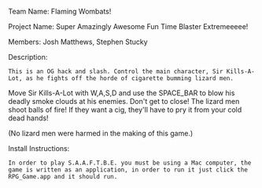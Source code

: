 Team Name: Flaming Wombats! 

Project Name: Super Amazingly Awesome Fun Time Blaster Extremeeeee! 

Members: Josh Matthews, Stephen Stucky

Description:

	This is an OG hack and slash. Control the main character, Sir Kills-A-Lot, as he fights off the horde of cigarette bumming lizard men.
Move Sir Kills-A-Lot with W,A,S,D and use the SPACE_BAR to blow his deadly smoke clouds at his enemies. Don't get to close! The lizard men
shoot balls of fire! If they want a cig, they'll have to pry it from your cold dead hands! 

(No lizard men were harmed in the making of this game.)

Install Instructions:
	
	In order to play S.A.A.F.T.B.E. you must be using a Mac computer, the game is written as an application, in order to run it just click the RPG_Game.app and it should run. 
